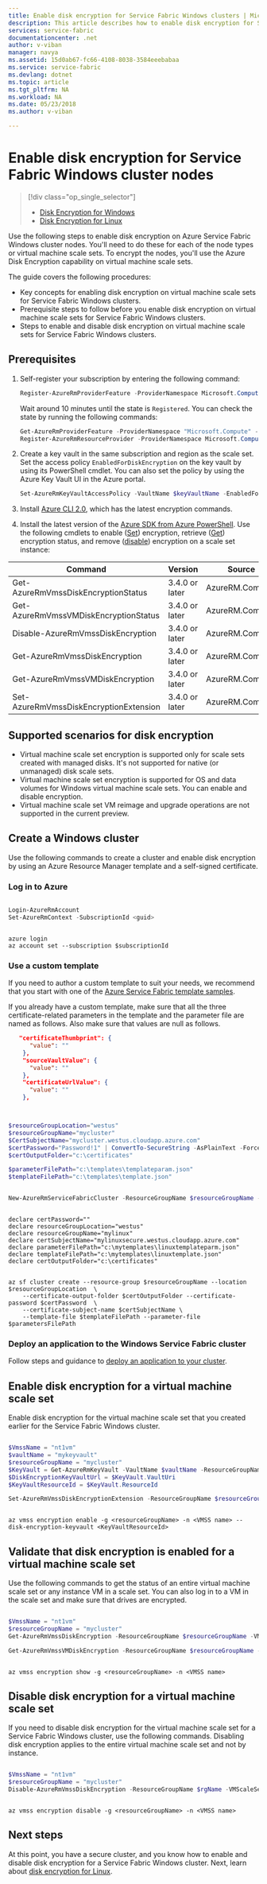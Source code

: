 ```yaml
---
title: Enable disk encryption for Service Fabric Windows clusters | Microsoft Docs
description: This article describes how to enable disk encryption for Service Fabric cluster nodes in Azure by using Azure Resource Manager and Azure Key Vault.
services: service-fabric
documentationcenter: .net
author: v-viban
manager: navya
ms.assetid: 15d0ab67-fc66-4108-8038-3584eeebabaa
ms.service: service-fabric
ms.devlang: dotnet
ms.topic: article
ms.tgt_pltfrm: NA
ms.workload: NA
ms.date: 05/23/2018
ms.author: v-viban

---
```

# Enable disk encryption for Service Fabric Windows cluster nodes 
> [!div class="op_single_selector"]
> * [Disk Encryption for Windows](service-fabric-enable-azure-disk-encryption-windows.md)
> * [Disk Encryption for Linux](service-fabric-enable-azure-disk-encryption-linux.md)
>
>

Use the following steps to enable disk encryption on Azure Service Fabric Windows cluster nodes. You'll need to do these for each of the node types or virtual machine scale sets. To encrypt the nodes, you'll use the Azure Disk Encryption capability on virtual machine scale sets.

The guide covers the following procedures:

* Key concepts for enabling disk encryption on virtual machine scale sets for Service Fabric Windows clusters.
* Prerequisite steps to follow before you enable disk encryption on virtual machine scale sets for Service Fabric Windows clusters.
* Steps to enable and disable disk encryption on virtual machine scale sets for Service Fabric Windows clusters.


## Prerequisites
1. Self-register your subscription by entering the following command:

   ```PowerShell
   Register-AzureRmProviderFeature -ProviderNamespace Microsoft.Compute -FeatureName "UnifiedDiskEncryption"
   ```
   
   Wait around 10 minutes until the state is `Registered`. You can check the state by running the following commands:

   ```PowerShell
   Get-AzureRmProviderFeature -ProviderNamespace "Microsoft.Compute" -FeatureName "UnifiedDiskEncryption"
   Register-AzureRmResourceProvider -ProviderNamespace Microsoft.Compute
   ```

2. Create a key vault in the same subscription and region as the scale set. Set the access policy `EnabledForDiskEncryption` on the key vault by using its PowerShell cmdlet. You can also set the policy by using the Azure Key Vault UI in the Azure portal.

   ```PowerShell
   Set-AzureRmKeyVaultAccessPolicy -VaultName $keyVaultName -EnabledForDiskEncryption
   ```

3. Install [Azure CLI 2.0](https://docs.microsoft.com/en-us/cli/azure/install-azure-cli?view=azure-cli-latest), which has the latest encryption commands.

4. Install the latest version of the [Azure SDK from Azure PowerShell](https://github.com/Azure/azure-powershell/releases). Use the following cmdlets to enable ([Set](https://docs.microsoft.com/en-us/powershell/module/azurerm.compute/set-azurermvmssdiskencryptionextension?view=azurermps-4.4.1)) encryption, retrieve ([Get](https://docs.microsoft.com/en-us/powershell/module/azurerm.compute/get-azurermvmssvmdiskencryption?view=azurermps-4.4.1)) encryption status, and remove ([disable](https://docs.microsoft.com/en-us/powershell/module/azurerm.compute/disable-azurermvmssdiskencryption?view=azurermps-4.4.1)) encryption on a scale set instance:

| Command | Version |  Source  |
| ------------- |-------------| ------------|
| Get-AzureRmVmssDiskEncryptionStatus   | 3.4.0 or later | AzureRM.Compute |
| Get-AzureRmVmssVMDiskEncryptionStatus   | 3.4.0 or later | AzureRM.Compute |
| Disable-AzureRmVmssDiskEncryption   | 3.4.0 or later | AzureRM.Compute |
| Get-AzureRmVmssDiskEncryption   | 3.4.0 or later | AzureRM.Compute |
| Get-AzureRmVmssVMDiskEncryption   | 3.4.0 or later | AzureRM.Compute |
| Set-AzureRmVmssDiskEncryptionExtension   | 3.4.0 or later | AzureRM.Compute |


## Supported scenarios for disk encryption
* Virtual machine scale set encryption is supported only for scale sets created with managed disks. It's not supported for native (or unmanaged) disk scale sets.
* Virtual machine scale set encryption is supported for OS and data volumes for Windows virtual machine scale sets. You can enable and disable encryption.
* Virtual machine scale set VM reimage and upgrade operations are not supported in the current preview.


## Create a Windows cluster

Use the following commands to create a cluster and enable disk encryption by using an Azure Resource Manager template and a self-signed certificate.

### Log in to Azure 

```PowerShell

Login-AzureRmAccount
Set-AzureRmContext -SubscriptionId <guid>

```

```CLI

azure login
az account set --subscription $subscriptionId

```

### Use a custom template 

If you need to author a custom template to suit your needs, we recommend that you start with one of the [Azure Service Fabric template samples](https://github.com/Azure-Samples/service-fabric-cluster-templates/tree/master).

If you already have a custom template, make sure that all the three certificate-related parameters in the template and the parameter file are named as follows. Also make sure that values are null as follows.

```JSON
   "certificateThumbprint": {
      "value": ""
    },
    "sourceVaultValue": {
      "value": ""
    },
    "certificateUrlValue": {
      "value": ""
    },
```


```PowerShell


$resourceGroupLocation="westus"
$resourceGroupName="mycluster"
$CertSubjectName="mycluster.westus.cloudapp.azure.com"
$certPassword="Password!1" | ConvertTo-SecureString -AsPlainText -Force 
$certOutputFolder="c:\certificates"

$parameterFilePath="c:\templates\templateparam.json"
$templateFilePath="c:\templates\template.json"


New-AzureRmServiceFabricCluster -ResourceGroupName $resourceGroupName -CertificateOutputFolder $certOutputFolder -CertificatePassword $certpassword -CertificateSubjectName $CertSubjectName -TemplateFile $templateFilePath -ParameterFile $parameterFilePath 

```


```CLI

declare certPassword=""
declare resourceGroupLocation="westus"
declare resourceGroupName="mylinux"
declare certSubjectName="mylinuxsecure.westus.cloudapp.azure.com"
declare parameterFilePath="c:\mytemplates\linuxtemplateparm.json"
declare templateFilePath="c:\mytemplates\linuxtemplate.json"
declare certOutputFolder="c:\certificates"


az sf cluster create --resource-group $resourceGroupName --location $resourceGroupLocation  \
	--certificate-output-folder $certOutputFolder --certificate-password $certPassword  \
	--certificate-subject-name $certSubjectName \
    --template-file $templateFilePath --parameter-file $parametersFilePath

```

### Deploy an application to the Windows Service Fabric cluster
Follow steps and guidance to [deploy an application to your cluster](https://docs.microsoft.com/en-us/azure/service-fabric/service-fabric-deploy-remove-applications).


## Enable disk encryption for a virtual machine scale set
Enable disk encryption for the virtual machine scale set that you created earlier for the Service Fabric Windows cluster.
 
```PowerShell

$VmssName = "nt1vm"
$vaultName = "mykeyvault"
$resourceGroupName = "mycluster"
$KeyVault = Get-AzureRmKeyVault -VaultName $vaultName -ResourceGroupName $rgName
$DiskEncryptionKeyVaultUrl = $KeyVault.VaultUri
$KeyVaultResourceId = $KeyVault.ResourceId

Set-AzureRmVmssDiskEncryptionExtension -ResourceGroupName $resourceGroupName -VMScaleSetName $VmssName -DiskEncryptionKeyVaultUrl $DiskEncryptionKeyVaultUrl -DiskEncryptionKeyVaultId $KeyVaultResourceId -VolumeType All

```

```CLI

az vmss encryption enable -g <resourceGroupName> -n <VMSS name> --disk-encryption-keyvault <KeyVaultResourceId>

```


## Validate that disk encryption is enabled for a virtual machine scale set
Use the following commands to get the status of an entire virtual machine scale set or any instance VM in a scale set. You can also log in to a VM in the scale set and make sure that drives are encrypted.

```PowerShell

$VmssName = "nt1vm"
$resourceGroupName = "mycluster"
Get-AzureRmVmssDiskEncryption -ResourceGroupName $resourceGroupName -VMScaleSetName $VmssName

Get-AzureRmVmssVMDiskEncryption -ResourceGroupName $resourceGroupName -VMScaleSetName $VmssName -InstanceId "0"

```

```CLI

az vmss encryption show -g <resourceGroupName> -n <VMSS name>

```


## Disable disk encryption for a virtual machine scale set 
If you need to disable disk encryption for the virtual machine scale set for a Service Fabric Windows cluster, use the following commands. Disabling disk encryption applies to the entire virtual machine scale set and not by instance. 


```PowerShell

$VmssName = "nt1vm"
$resourceGroupName = "mycluster"
Disable-AzureRmVmssDiskEncryption -ResourceGroupName $rgName -VMScaleSetName $VmssName

```

```CLI

az vmss encryption disable -g <resourceGroupName> -n <VMSS name>

```


## Next steps
At this point, you have a secure cluster, and you know how to enable and disable disk encryption for a Service Fabric Windows cluster. Next, learn about [disk encryption for Linux](service-fabric-enable-azure-disk-encryption-linux.md). 

